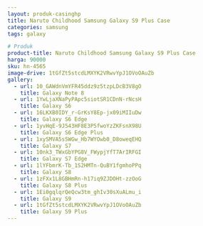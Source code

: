 ```yaml
---
layout: produk-casinghp
title: Naruto Childhood Samsung Galaxy S9 Plus Case
categories: samsung
tags: galaxy

# Produk
product-title: Naruto Childhood Samsung Galaxy S9 Plus Case
harga: 90000
sku: hn-4565
image-drive: 1tGfZt5stcdLMXYK2VRwvYpJ1OVoOAuZb
gallery:
  - url: 10_GAWdnVmYFR45ddz9z5tzpLDcB3V8gO
    title: Galaxy Note 8
  - url: 1YwLjaXNaPyPApc5siotSR1CDnN-rNcsH
    title: Galaxy S6
  - url: 16LKXB0IDY_r-GrKsY8Ep-jx09iMIIuDw
    title: Galaxy S6 Edge
  - url: 1yvHqE-9J543HF8E3P5fwoYzZKFsnX98U
    title: Galaxy S6 Edge Plus
  - url: 1xySMVA5sSWGw_Hb7WYOwb0_D8oweqEHQ
    title: Galaxy S7
  - url: 10nk3_TWxGbYPG8V_FWypjYfT7ArIRFGI
    title: Galaxy S7 Edge
  - url: 1lYFbmrK-Tb_1S2HMTn-QuBY1fgmhoPPq
    title: Galaxy S8
  - url: 1zFXx1L8GBHmRn-h17iq9ZJDOHt-zzOoG
    title: Galaxy S8 Plus
  - url: 1Ei0gqlqrQeQcw3tm_ghIv30sXuALmu_i
    title: Galaxy S9
  - url: 1tGfZt5stcdLMXYK2VRwvYpJ1OVoOAuZb
    title: Galaxy S9 Plus
---
```

